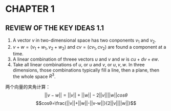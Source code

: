 # CHAPTER 1

## REVIEW OF THE KEY IDEAS 1.1
1. A vector $v$ in two-dimensional space has two conponents $v_1$ and $v_2$.
2. $v+w=(v_1+w_1, v_2+w_2)$ and $cv=(cv_1, cv_2)$ are found a component at a time.
3. A linear combination of threee vectors $u$ and $v$ and $w$ is $cu+dv+ew$.
4. Take all linear combinations of $u$, or $u$ and $v$, or $u,v,w$. In three dimensions, those combinations typically fill a line, then a plane, then the whole space $R^3$.

两个向量的夹角计算：
$$||v-w||=||v||+||w||-2||v||||w||cosθ$$
$$cosθ=\frac{||v||+||w||-||v-w||}{2||v||||w||}$$